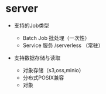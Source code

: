 # server

+ 支持的Job类型
    + Batch Job 批处理（一次性）
    + Service 服务 /serverless （常驻）

+ 支持数据存储与读取
    + 对象存储（s3,oss,minio）
    + 分布式POSIX兼容
    + 对象
